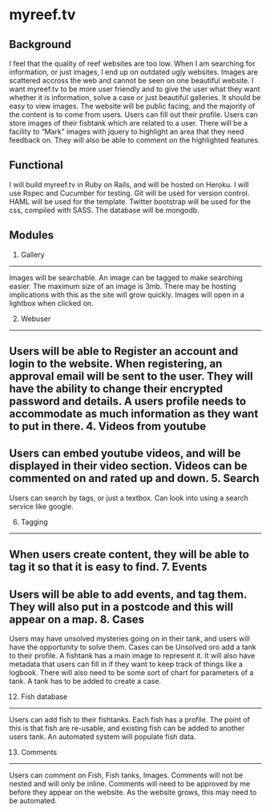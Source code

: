 myreef.tv 
=============

Background
-----------

I feel that the quality of reef websites are too low.  When I am searching for information, or just images, I end up on outdated ugly websites.
Images are scattered accross the web and cannot be seen on one beautiful website.  I want myreef.tv to be more user friendly and to give the user what
they want whether it is information, solve a case or just beautiful galleries.  It should be easy to view images.  The website will be public facing,
and the majority of the content is to come from users.  Users can fill out their profile.  Users can store images of their fishtank which are related
to a user.  There will be a facility to “Mark” images with jquery to highlight an area that they need feedback on.  They will also be able to comment
on the highlighted features.

Functional 
----------

I will build myreef.tv in Ruby on Rails, and will be hosted on Heroku.  I will use Rspec and Cucumber for testing.  Git will be used for version
control.  HAML will be used for the template.  Twitter bootstrap will be used for the css, compiled with SASS.  The database will be mongodb.

Modules
----------

1.  Gallery
------------

Images will be searchable.  An image can be tagged to make searching easier.  The maximum size of an image is 3mb.  There may be hosting implications
with this as the site will grow quickly.  Images will open in a lightbox when clicked on.

2.  Webuser
------------

Users will be able to Register an account and login to the website.  When registering, an approval email will be sent to the user.  They will have the
ability to change their encrypted password and details.  A users profile needs to accommodate as much information as they want to put in there. 
4.  Videos from youtube
------------------------

Users can embed youtube videos, and will be displayed in their video section.  Videos can be commented on and rated up and down.
5.  Search
-----------

Users can search by tags, or just a textbox.  Can look into using a search service like google.

6.  Tagging
------------

When users create content, they will be able to tag it so that it is easy to find.
7.  Events
-----------

Users will be able to add events, and tag them.  They will also put in a postcode and this will appear on a map.
8.  Cases
----------

Users may have unsolved mysteries going on in their tank, and users will have the opportunity to solve them.  Cases can be Unsolved oro add a tank to
their profile.
A fishtank has a main image to represent it.  It will also have metadata that users can fill in if they want to keep track of things like a logbook.
There will also need to be some sort of chart for parameters of a tank.
  A tank has to be added to create a case.


  12.  Fish database
  -------------------

  Users can add fish to their fishtanks.  Each fish has a profile.  The point of this is that fish are re-usable, and existing fish can be added to
  another users tank.  An automated system will populate fish data.

  13.  Comments
  --------------

  Users can comment on Fish, Fish tanks, Images.  Comments will not be nested and will only be inline.  Comments will need to be approved by me before
  they appear on the website.  As the website grows, this may need to be automated.
